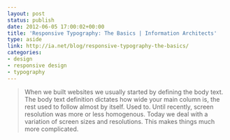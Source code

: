 ```yaml
---
layout: post
status: publish
date: 2012-06-05 17:00:02+00:00
title: 'Responsive Typography: The Basics | Information Architects'
type: aside
link: http://ia.net/blog/responsive-typography-the-basics/
categories:
- design
- responsive design
- typography
---
```


> When we built websites we usually started by defining the body text. The body text definition dictates how wide your main column is, the rest used to follow almost by itself. Used to. Until recently, screen resolution was more or less homogenous. Today we deal with a variation of screen sizes and resolutions. This makes things much more complicated.
